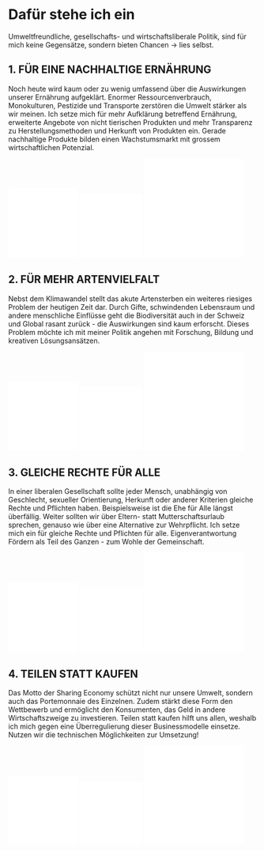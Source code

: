 # Dafür stehe ich ein
Umweltfreundliche, gesellschafts- und wirtschaftsliberale Politik, sind für mich keine Gegensätze, sondern bieten Chancen -> lies selbst. 

## 1. FÜR EINE NACHHALTIGE ERNÄHRUNG

Noch heute wird kaum oder zu wenig umfassend über die Auswirkungen unserer Ernährung aufgeklärt. Enormer Ressourcenverbrauch, Monokulturen, Pestizide und Transporte zerstören die Umwelt stärker als wir meinen. 
Ich setze mich für mehr Aufklärung betreffend Ernährung, erweiterte Angebote von nicht tierischen Produkten und mehr Transparenz zu Herstellungsmethoden und Herkunft von Produkten ein. Gerade nachhaltige Produkte bilden einen Wachstumsmarkt mit grossem wirtschaftlichen Potenzial.

<div class="cells icons">
  <img src="./../../assets/noun_cycle_1696644_ffffff.svg">
  <img src="./../../assets/noun_renewable_1962539_ffffff.svg">
  <img src="./../../assets/noun_Lesbian_1459102_ffffff.svg">
</div>
        
## 2. FÜR MEHR ARTENVIELFALT

Nebst dem Klimawandel stellt das akute Artensterben ein weiteres riesiges Problem der heutigen Zeit dar. Durch Gifte, schwindenden Lebensraum und andere menschliche Einflüsse geht die Biodiversität auch in der Schweiz und Global rasant zurück - die Auswirkungen sind kaum erforscht. Dieses Problem möchte ich mit meiner Politik angehen mit Forschung, Bildung und kreativen Lösungsansätzen.
<div class="cells icons">
  <img src="./../../assets/noun_cycle_1696644_ffffff.svg">
  <img src="./../../assets/noun_renewable_1962539_ffffff.svg">
  <img src="./../../assets/noun_Lesbian_1459102_ffffff.svg">
</div>

## 3. GLEICHE RECHTE FÜR ALLE

In einer liberalen Gesellschaft sollte jeder Mensch, unabhängig von Geschlecht, sexueller Orientierung, Herkunft oder anderer Kriterien gleiche Rechte und Pflichten haben. Beispielsweise ist die Ehe für Alle längst überfällig. Weiter sollten wir über Eltern- statt Mutterschaftsurlaub sprechen, genauso wie über eine Alternative zur Wehrpflicht. Ich setze mich ein für gleiche Rechte und Pflichten für alle. Eigenverantwortung Fördern als Teil des Ganzen - zum Wohle der Gemeinschaft.

<div class="cells icons">
<img src="./../../assets/noun_cycle_1696644_ffffff.svg">
<img src="./../../assets/noun_renewable_1962539_ffffff.svg">
<img src="./../../assets/noun_Lesbian_1459102_ffffff.svg">
</div>

## 4. TEILEN STATT KAUFEN
Das Motto der Sharing Economy schützt nicht nur unsere Umwelt, sondern auch das Portemonnaie des Einzelnen. Zudem stärkt diese Form den Wettbewerb und ermöglicht den Konsumenten, das Geld in andere Wirtschaftszweige zu investieren. Teilen statt kaufen hilft uns allen, weshalb ich mich gegen eine Überregulierung dieser Businessmodelle einsetze. Nutzen wir die technischen Möglichkeiten zur Umsetzung!       
<div class="cells icons">
<img src="./../../assets/noun_cycle_1696644_ffffff.svg">
<img src="./../../assets/noun_renewable_1962539_ffffff.svg">
<img src="./../../assets/noun_Lesbian_1459102_ffffff.svg">
</div>

